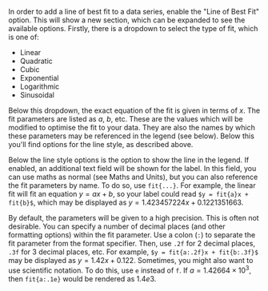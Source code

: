 In order to add a line of best fit to a data series, enable the "Line of Best Fit" option. This will show a new section, which can be expanded to see the available options. Firstly, there is a dropdown to select the type of fit, which is one of:
- Linear
- Quadratic
- Cubic
- Exponential
- Logarithmic
- Sinusoidal
            
Below this dropdown, the exact equation of the fit is given in terms of $x$. The fit parameters are listed as $a$, $b$, etc. These are the values which will be modified to optimise the fit to your data. They are also the names by which these parameters may be referenced in the legend (see below). Below this you'll find options for the line style, as described above.
            
Below the line style options is the option to show the line in the legend. If enabled, an additional text field will be shown for the label. In this field, you can use maths as normal (see Maths and Units), but you can also reference the fit parameters by name. To do so, use `fit{...}`. For example, the linear fit will fit an equation $y = ax + b$, so your label could read `$y = fit{a}x + fit{b}$`, which may be displayed as $y = 1.423457224x + 0.1221351663$. 
            
By default, the parameters will be given to a high precision. This is often not desirable. You can specify a number of decimal places (and other formatting options) within the fit parameter. Use a colon (`:`) to separate the fit parameter from the format specifier. Then, use `.2f` for 2 decimal places, `.3f` for 3 decimal places, etc. For example, `$y = fit{a:.2f}x + fit{b:.3f}$` may be displayed as $y = 1.42x + 0.122$. Sometimes, you might also want to use scientific notation. To do this, use `e` instead of `f`. If $a = 1.42664\times10^{3}$, then `fit{a:.1e}` would be rendered as $1.4e3$.